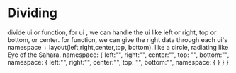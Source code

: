 # Dividing
divide ui or function, 
for ui , we can handle the ui like left or right, top or bottom, or center.
for function, we can give the right data through each ui's namespace + layout(left,right,center,top, bottom).
like a circle, radiating like Eye of the Sahara.
<include namespace.namespace.left>
namespace: {
 left:"",
  right:"",
  center:"",
  top: "",
  bottom:"",
  namespace: {
    left:"",
    right:"",
    center:"",
    top: "",
    bottom:"",
    namespace: {
    }
  }
}
